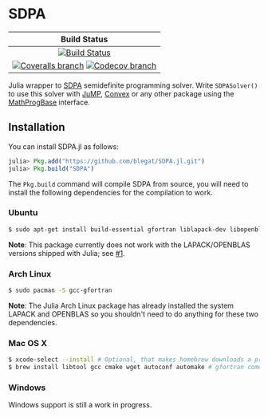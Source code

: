 # SDPA

| **Build Status** |
|:----------------:|
| [![Build Status][build-img]][build-url] |
| [![Coveralls branch][coveralls-img]][coveralls-url] [![Codecov branch][codecov-img]][codecov-url] |

Julia wrapper to [SDPA](http://sdpa.sourceforge.net/) semidefinite programming solver.
Write `SDPASolver()` to use this solver with [JuMP](github.com/JuliaOpt/JuMP.jl), [Convex](https://github.com/JuliaOpt/Convex.jl) or any other package using the [MathProgBase](https://github.com/JuliaOpt/MathProgBase.jl) interface.

## Installation

You can install SDPA.jl as follows:
```julia
julia> Pkg.add("https://github.com/blegat/SDPA.jl.git")
julia> Pkg.build("SDPA")
```

The `Pkg.build` command will compile SDPA from source, you will need to install the following dependencies for the compilation to work.

### Ubuntu
```sh
$ sudo apt-get install build-essential gfortran liblapack-dev libopenblas-dev
```
**Note**: This package currently does not work with the LAPACK/OPENBLAS versions shipped with Julia; see [#1](https://github.com/blegat/SDPA.jl/issues/1).

### Arch Linux
```sh
$ sudo pacman -S gcc-gfortran
```
**Note**: The Julia Arch Linux package has already installed the system LAPACK and OPENBLAS so you shouldn't need to do anything for these two dependencies.

### Mac OS X
```sh
$ xcode-select --install # Optional, that makes homebrew downloads a precompiled binary for gcc
$ brew install libtool gcc cmake wget autoconf automake # gfortran comes with the gcc package
```

### Windows
Windows support is still a work in progress.

[build-img]: https://travis-ci.org/blegat/SDPA.jl.svg?branch=master
[build-url]: https://travis-ci.org/blegat/SDPA.jl
[coveralls-img]: https://coveralls.io/repos/blegat/SDPA.jl/badge.svg?branch=master&service=github
[coveralls-url]: https://coveralls.io/github/blegat/SDPA.jl?branch=master
[codecov-img]: http://codecov.io/github/blegat/SDPA.jl/coverage.svg?branch=master
[codecov-url]: http://codecov.io/github/blegat/SDPA.jl?branch=master
